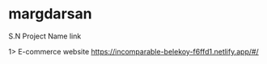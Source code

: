 # margdarsan

S.N     Project Name           link

1>      E-commerce website     https://incomparable-belekoy-f6ffd1.netlify.app/#/ 
